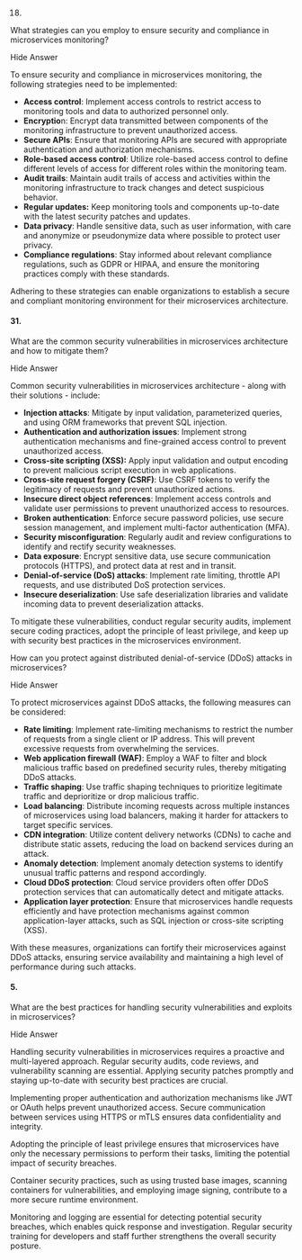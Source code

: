 ####   
18.

What strategies can you employ to ensure security and compliance in microservices monitoring?

Hide Answer

To ensure security and compliance in microservices monitoring, the following strategies need to be implemented:

- **Access control**: Implement access controls to restrict access to monitoring tools and data to authorized personnel only.
- **Encryptio**n: Encrypt data transmitted between components of the monitoring infrastructure to prevent unauthorized access.
- **Secure APIs**: Ensure that monitoring APIs are secured with appropriate authentication and authorization mechanisms.
- **Role-based access control**: Utilize role-based access control to define different levels of access for different roles within the monitoring team.
- **Audit trails**: Maintain audit trails of access and activities within the monitoring infrastructure to track changes and detect suspicious behavior.
- **Regular updates:** Keep monitoring tools and components up-to-date with the latest security patches and updates.
- **Data privacy**: Handle sensitive data, such as user information, with care and anonymize or pseudonymize data where possible to protect user privacy.
- **Compliance regulations**: Stay informed about relevant compliance regulations, such as GDPR or HIPAA, and ensure the monitoring practices comply with these standards.

Adhering to these strategies can enable organizations to establish a secure and compliant monitoring environment for their microservices architecture.
#### 31.

What are the common security vulnerabilities in microservices architecture and how to mitigate them?

Hide Answer

Common security vulnerabilities in microservices architecture - along with their solutions - include:

- **Injection attacks**: Mitigate by input validation, parameterized queries, and using ORM frameworks that prevent SQL injection.
- **Authentication and authorization issues**: Implement strong authentication mechanisms and fine-grained access control to prevent unauthorized access.
- **Cross-site scripting (XSS):** Apply input validation and output encoding to prevent malicious script execution in web applications.
- **Cross-site request forgery (CSRF)**: Use CSRF tokens to verify the legitimacy of requests and prevent unauthorized actions.
- **Insecure direct object references**: Implement access controls and validate user permissions to prevent unauthorized access to resources.
- **Broken authentication**: Enforce secure password policies, use secure session management, and implement multi-factor authentication (MFA).
- **Security misconfiguration**: Regularly audit and review configurations to identify and rectify security weaknesses.
- **Data exposure**: Encrypt sensitive data, use secure communication protocols (HTTPS), and protect data at rest and in transit.
- **Denial-of-service (DoS) attacks**: Implement rate limiting, throttle API requests, and use distributed DoS protection services.
- **Insecure deserialization**: Use safe deserialization libraries and validate incoming data to prevent deserialization attacks.

To mitigate these vulnerabilities, conduct regular security audits, implement secure coding practices, adopt the principle of least privilege, and keep up with security best practices in the microservices environment.

How can you protect against distributed denial-of-service (DDoS) attacks in microservices?

Hide Answer

To protect microservices against DDoS attacks, the following measures can be considered:

- **Rate limiting**: Implement rate-limiting mechanisms to restrict the number of requests from a single client or IP address. This will prevent excessive requests from overwhelming the services.
- **Web application firewall (WAF)**: Employ a WAF to filter and block malicious traffic based on predefined security rules, thereby mitigating DDoS attacks.
- **Traffic shaping**: Use traffic shaping techniques to prioritize legitimate traffic and deprioritize or drop malicious traffic.
- **Load balancing**: Distribute incoming requests across multiple instances of microservices using load balancers, making it harder for attackers to target specific services.
- **CDN integration**: Utilize content delivery networks (CDNs) to cache and distribute static assets, reducing the load on backend services during an attack.
- **Anomaly detection**: Implement anomaly detection systems to identify unusual traffic patterns and respond accordingly.
- **Cloud DDoS protection**: Cloud service providers often offer DDoS protection services that can automatically detect and mitigate attacks.
- **Application layer protection**: Ensure that microservices handle requests efficiently and have protection mechanisms against common application-layer attacks, such as SQL injection or cross-site scripting (XSS).

With these measures, organizations can fortify their microservices against DDoS attacks, ensuring service availability and maintaining a high level of performance during such attacks.


#### 5.

What are the best practices for handling security vulnerabilities and exploits in microservices?

Hide Answer

Handling security vulnerabilities in microservices requires a proactive and multi-layered approach. Regular security audits, code reviews, and vulnerability scanning are essential. Applying security patches promptly and staying up-to-date with security best practices are crucial.

Implementing proper authentication and authorization mechanisms like JWT or OAuth helps prevent unauthorized access. Secure communication between services using HTTPS or mTLS ensures data confidentiality and integrity.

Adopting the principle of least privilege ensures that microservices have only the necessary permissions to perform their tasks, limiting the potential impact of security breaches.

Container security practices, such as using trusted base images, scanning containers for vulnerabilities, and employing image signing, contribute to a more secure runtime environment.

Monitoring and logging are essential for detecting potential security breaches, which enables quick response and investigation. Regular security training for developers and staff further strengthens the overall security posture.